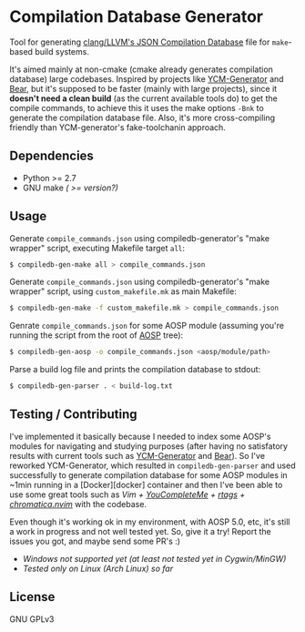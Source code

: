 # Compilation Database Generator

Tool for generating [clang/LLVM's JSON Compilation Database][compdb] file for
`make`-based build systems.

It's aimed mainly at non-cmake (cmake already generates compilation database)
large codebases. Inspired by projects like [YCM-Generator][ycm-gen] and [Bear][bear],
but it's supposed to be faster (mainly with large projects), since it **doesn't need a
clean build** (as the current available tools do) to get the compile commands, to achieve
this it uses the make options `-Bnk` to generate the compilation database file. Also,
it's more cross-compiling friendly than YCM-generator's fake-toolchanin approach.

## Dependencies

- Python >= 2.7
- GNU make _( >= version?)_

## Usage

Generate `compile_commands.json` using compiledb-generator's "make wrapper" script,
executing Makefile target `all`:
```bash
$ compiledb-gen-make all > compile_commands.json
```

Generate `compile_commands.json` using compiledb-generator's "make wrapper" script,
using `custom_makefile.mk` as main Makefile:
```bash
$ compiledb-gen-make -f custom_makefile.mk > compile_commands.json
```

Genrate `compile_commands.json` for some AOSP module (assuming you're running
the script from the root of [AOSP][aosp] tree):
```bash
$ compiledb-gen-aosp -o compile_commands.json <aosp/module/path>
```

Parse a build log file and prints the compilation database to stdout:
```bash
$ compiledb-gen-parser . < build-log.txt
```

## Testing / Contributing

I've implemented it basically because I needed to index some AOSP's
modules for navigating and studying purposes (after having no satisfatory results with
current tools such as [YCM-Generator][ycm] and [Bear][bear]). So I've reworked
YCM-Generator, which resulted in `compiledb-gen-parser` and used successfully to
generate compilation database for some AOSP modules in ~1min running in a [Docker][docker]
container and then I've been able to use some great tools such as _Vim + [YouCompleteMe][ycm] +
[rtags][rtags] + [chromatica.nvim][chrom]_ with the codebase.

Even though it's working ok in my environment, with AOSP 5.0, etc, it's still a
work in progress and not well tested yet. So, give it a try! Report the issues you
got, and maybe send some PR's :)

- _Windows not supported yet (at least not tested yet in Cygwin/MinGW)_
- _Tested only on Linux (Arch Linux) so far_

## License
GNU GPLv3

[compdb]: https://clang.llvm.org/docs/JSONCompilationDatabase.html
[ycm]: https://github.com/Valloric/YouCompleteMe
[rtags]: https://github.com/Andersbakken/rtags
[chrom]: https://github.com/arakashic/chromatica.nvim
[ycm-gen]: https://github.com/rdnetto/YCM-Generator
[bear]: https://github.com/rizsotto/Bear
[aosp]: https://source.android.com/
